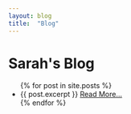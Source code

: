 ```yaml
---
layout: blog
title:  "Blog"
---
```


# Sarah's Blog
<ul>
  {% for post in site.posts %}
    <li>
      {{ post.excerpt }} <a href="{{ post.url }}">Read More...</a>
    </li>
  {% endfor %}
</ul>
